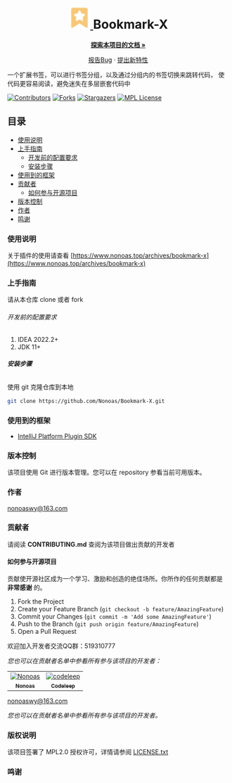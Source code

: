 <h1 align="center">
  <a href="https://github.com/Nonoas/Bookmark-X">
    <img src=".github/readme/img/logo.svg" alt="Logo" width="50" height="50">
  </a>
  Bookmark-X
</h1>

<p align="center">
  <a href="https://github.com/Nonoas/Bookmark-X"><strong>探索本项目的文档 »</strong></a>
</p>

<p align="center">
  <a href="https://github.com/Nonoas/Bookmark-X/issues">报告Bug</a>
    ·
    <a href="https://github.com/Nonoas/Bookmark-X/issues">提出新特性</a>
</p>


一个扩展书签，可以进行书签分组，以及通过分组内的书签切换来跳转代码， 使代码更容易阅读，避免迷失在多层嵌套代码中

[![Contributors][contributors-shield]][contributors-url]
[![Forks][forks-shield]][forks-url]
[![Stargazers][stars-shield]][stars-url]
[![MPL License][license-shield]][license-url]

## 目录
- [使用说明](#使用说明)
- [上手指南](#上手指南)
    - [开发前的配置要求](#开发前的配置要求)
    - [安装步骤](#安装步骤)
- [使用到的框架](#使用到的框架)
- [贡献者](#贡献者)
    - [如何参与开源项目](#如何参与开源项目)
- [版本控制](#版本控制)
- [作者](#作者)
- [鸣谢](#鸣谢)

### 使用说明

关于插件的使用请查看 
[https://www.nonoas.top/archives/bookmark-x](https://www.nonoas.top/archives/bookmark-x)

### 上手指南

请从本仓库 clone 或者 fork

###### 开发前的配置要求

1. IDEA 2022.2+
2. JDK 11+

###### **安装步骤**

使用 git 克隆仓库到本地

```sh
git clone https://github.com/Nonoas/Bookmark-X.git
```

### 使用到的框架
- [IntelliJ Platform Plugin SDK](https://plugins.jetbrains.com/docs/intellij/welcome.html)

### 版本控制

该项目使用 Git 进行版本管理。您可以在 repository 参看当前可用版本。

### 作者

nonoaswy@163.com

### 贡献者

请阅读 **CONTRIBUTING.md** 查阅为该项目做出贡献的开发者


#### 如何参与开源项目

贡献使开源社区成为一个学习、激励和创造的绝佳场所。你所作的任何贡献都是 **非常感谢** 的。

1. Fork the Project
2. Create your Feature Branch (`git checkout -b feature/AmazingFeature`)
3. Commit your Changes (`git commit -m 'Add some AmazingFeature'`)
4. Push to the Branch (`git push origin feature/AmazingFeature`)
5. Open a Pull Request

欢迎加入开发者交流QQ群：519310777

*您也可以在贡献者名单中参看所有参与该项目的开发者：*

<!-- readme: collaborators,contributors -start -->
<table>
<tr>
    <td align="center">
        <a href="https://github.com/Nonoas">
            <img src="https://avatars.githubusercontent.com/u/54799528?v=4" width="100;" alt="Nonoas"/>
            <br />
            <sub><b>Nonoas</b></sub>
        </a>
    </td>
    <td align="center">
        <a href="https://github.com/codeleep">
            <img src="https://avatars.githubusercontent.com/u/56161468?v=4" width="100;" alt="codeleep"/>
            <br />
            <sub><b>Codeleep</b></sub>
        </a>
    </td></tr>
</table>
<!-- readme: collaborators,contributors -end -->

nonoaswy@163.com

*您也可以在贡献者名单中参看所有参与该项目的开发者。*

### 版权说明

该项目签署了 MPL2.0 授权许可，详情请参阅 [LICENSE.txt](https://www.mozilla.org/en-US/MPL/2.0/)

### 鸣谢

<!-- links -->

[your-project-path]:Nonoas/Bookmark-X

[contributors-shield]: https://img.shields.io/github/contributors/Nonoas/Bookmark-X.svg?style=flat-square

[contributors-url]: https://github.com/Nonoas/Bookmark-X/graphs/contributors

[forks-shield]: https://img.shields.io/github/forks/Nonoas/Bookmark-X.svg?style=flat-square

[forks-url]: https://github.com/Nonoas/Bookmark-X/forks?include=active

[stars-shield]: https://img.shields.io/github/stars/Nonoas/Bookmark-X.svg?style=flat-square

[stars-url]: https://github.com/Nonoas/Bookmark-X/stargazers

[license-shield]: https://img.shields.io/github/license/Nonoas/Bookmark-X.svg?style=flat-square

[license-url]: https://github.com/Nonoas/Bookmark-X/blob/master/LICENSE




